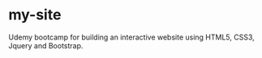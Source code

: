 # my-site

Udemy bootcamp for building an interactive website using HTML5, CSS3, Jquery and Bootstrap.
